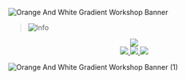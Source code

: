 
![Orange And White Gradient Workshop Banner](https://github.com/user-attachments/assets/3737f46e-16a3-4308-8c94-117b7240ad97)


> <picture>
>   <source media="(prefers-color-scheme: light)" srcset="https://raw.githubusercontent.com/Mqxx/GitHub-Markdown/main/blockquotes/badge/light-theme/info.svg">
>   <img alt="Info" src="https://raw.githubusercontent.com/Mqxx/GitHub-Markdown/main/blockquotes/badge/dark-theme/info.svg">
> </picture><br>
<p align="center">
  <img src="https://github.com/user-attachments/assets/980dad23-62a4-4d3c-877e-bd4df8d63059" />
  <br>
  <a href="https://www.linkedin.com/in/artsiom-krasouski-88405b258/">
    <img src="https://img.shields.io/badge/LinkedIn-0077B5?style=for-the-badge&logo=linkedin&logoColor=white" />
  </a>
  <a href="https://t.me/arkrasouski">
    <img src="https://img.shields.io/badge/Telegram-2CA5E0?style=for-the-badge&logo=telegram&logoColor=white" />
  </a>
  <a href="mailto:arkrasouski@arortem.ru">
    <img src="https://img.shields.io/badge/Связаться-arkrasouski@arortem.ru-d92d2d?style=for-the-badge&logo=yandex&logoColor=white" />
  </a>
</p>


![Orange And White Gradient Workshop Banner (1)](https://github.com/user-attachments/assets/418c3a3f-b128-491f-88a4-52ab2b624bab)

<!--
**arkrasouski/arkrasouski** is a ✨ _special_ ✨ repository because its `README.md` (this file) appears on your GitHub profile.

Here are some ideas to get you started:

- 🔭 I’m currently working on ...
- 🌱 I’m currently learning ...
- 👯 I’m looking to collaborate on ...
- 🤔 I’m looking for help with ...
- 💬 Ask me about ...
- 📫 How to reach me: ...
- 😄 Pronouns: ...
- ⚡ Fun fact: ...
-->
